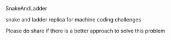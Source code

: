 SnakeAndLadder

snake and ladder replica for machine coding challenges

Please do share if there is a better approach to solve this problem
